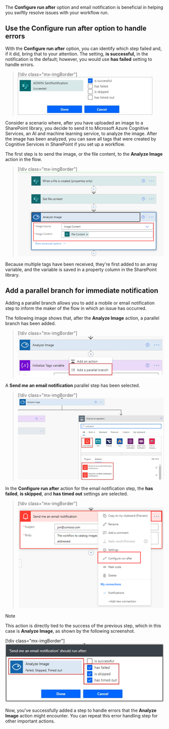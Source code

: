 The **Configure run after** option and email notification is beneficial in helping you swiftly resolve issues with your workflow run.

## Use the Configure run after option to handle errors

With the **Configure run after** option, you can identify which step failed and, if it did, bring that to your attention. The setting, **is successful,** in the notification is the default; however, you would use **has failed** setting to handle errors.

> [!div class="mx-imgBorder"]
> [![Screenshot of the Configure run after option with "is successful" selected.](../media/configure-run-after.jpg)](../media/configure-run-after.jpg#lightbox)

Consider a scenario where, after you have uploaded an image to a SharePoint library, you decide to send it to Microsoft Azure Cognitive Services, an AI and machine learning service, to analyze the image. After the image has been analyzed, you can save all tags that were created by Cognitive Services in SharePoint if you set up a workflow.

The first step is to send the image, or the file content, to the **Analyze Image** action in the flow.

> [!div class="mx-imgBorder"]
> [![Screenshot of the Analyze Image action in the flow.](../media/analyze-image.png)](../media/analyze-image.png#lightbox)

Because multiple tags have been received, they're first added to an array variable, and the variable is saved in a property column in the SharePoint library.

## Add a parallel branch for immediate notification

Adding a parallel branch allows you to add a mobile or email notification step to inform the maker of the flow in which an issue has occurred.

The following image shows that, after the **Analyze Image** action, a parallel branch has been added.

> [!div class="mx-imgBorder"]
> [![Screenshot of the plus sign below Analyze Image with Add a parallel branch highlighted.](../media/add-parallel-branch.jpg)](../media/add-parallel-branch.jpg#lightbox)

A **Send me an email notification** parallel step has been selected.

> [!div class="mx-imgBorder"]
> [![Screenshot of the Choose an operation dialog box for the parallel branch with search results for notification highlighted.](../media/notification-options.jpg)](../media/notification-options.jpg#lightbox)

In the **Configure run after** action for the email notification step, the **has failed**, **is skipped**, and **has timed out** settings are selected.

> [!div class="mx-imgBorder"]
> [![Screenshot of the Send me an email notification action with the ellpsis button selected to reveal the Configure run after option.](../media/notification.png)](../media/notification.png#lightbox)

> [!Note]
> This action is directly tied to the success of the previous step, which in this case is **Analyze Image**, as shown by the following screenshot.
>
> [!div class="mx-imgBorder"]
> [![Screenshot of the Configure run after option with three settings selected.](../media/configure-run-after-options.jpg)](../media/configure-run-after-options.jpg#lightbox)

Now, you've successfully added a step to handle errors that the **Analyze Image** action might encounter. You can repeat this error handling step for other important actions.
